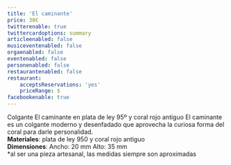 ```yaml
---
title: 'El caminante'
price: 38€
twitterenable: true
twittercardoptions: summary
articleenabled: false
musiceventenabled: false
orgaenabled: false
eventenabled: false
personenabled: false
restaurantenabled: false
restaurant:
    acceptsReservations: 'yes'
    priceRange: $
facebookenable: true
---
```


Colgante El caminante en plata de ley 95º y coral rojo antiguo
El caminante es un colgante moderno y desenfadado que aprovecha la curiosa forma del coral para darle personalidad.</br>
**Materiales**: plata de ley 950 y coral rojo antiguo</br>
**Dimensiones**: Ancho: 20 mm Alto: 35 mm</br>
*al ser una pieza artesanal, las medidas siempre son aproximadas